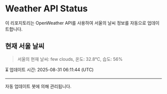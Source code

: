
# Weather API Status

이 리포지토리는 OpenWeather API를 사용하여 서울의 날씨 정보를 자동으로 업데이트합니다.

## 현재 서울 날씨
> 서울의 현재 날씨: few clouds, 온도: 32.8°C, 습도: 56%

⏳ 업데이트 시간: 2025-08-31 06:11:44 (UTC)

---
자동 업데이트 봇에 의해 관리됩니다.
